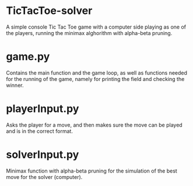 # TicTacToe-solver
A simple console Tic Tac Toe game with a computer side playing as one of the players, running the minimax alghorithm with alpha-beta pruning.

# game.py
Contains the main function and the game loop, as well as functions needed for the running of the game, namely for printing the field and checking the winner.

# playerInput.py
Asks the player for a move, and then makes sure the move can be played and is in the correct format.

# solverInput.py
Minimax function with alpha-beta pruning for the simulation of the best move for the solver (computer).
